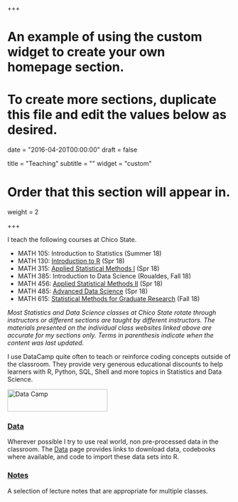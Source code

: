 +++
# An example of using the custom widget to create your own homepage section.
# To create more sections, duplicate this file and edit the values below as desired.

date = "2016-04-20T00:00:00"
draft = false

title = "Teaching"
subtitle = ""
widget = "custom"

# Order that this section will appear in.
weight = 2

+++

I teach the following courses at Chico State. 

- MATH 105: Introduction to Statistics (Summer 18)
- MATH 130: [Introduction to R](https://norcalbiostat.github.io/MATH130/) (Spr 18)
- MATH 315: [Applied Statistical Methods I](https://norcalbiostat.github.io/MATH315/) (Spr 18)
- MATH 385: Introduction to Data Science (Roualdes, Fall 18)
- MATH 456: [Applied Statistical Methods II](https://norcalbiostat.github.io/MATH456/) (Spr 18)
- MATH 485: [Advanced Data Science](https://norcalbiostat.github.io/ADS/) (Spr 18)
- MATH 615: [Statistical Methods for Graduate Research](https://norcalbiostat.github.io/MATH615/) (Fall 18)

_Most Statistics and Data Science classes at Chico State rotate through instructors or different sections are taught by different instructors. The materials presented on the individual class websites linked above are accurate for my sections only. Terms in parenthesis indicate when the content was last updated._

I use DataCamp quite often to teach or reinforce coding concepts outside of the classroom. They provide very generous educational discounts to help learners with R, Python, SQL, Shell and more topics in Statistics and Data Science. 

<img src="img/datacamp.png" alt="Data Camp" style="width:225px;height:50px;">

### [Data](data/)
Wherever possible I try to use real world, non pre-processed data in the classroom. The [Data](data/) page provides links to download data, codebooks where available, and code to import these data sets into R. 


### [Notes](lec/)
A selection of lecture notes that are appropriate for multiple classes. 

